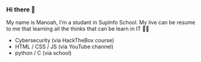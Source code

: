 ### Hi there 👋
My name is Manoah, I'm a studant in SupInfo School. My live can be resume to me that learning all the thinks that can be learn in IT 🧑‍💻
- Cybersecurity (via HackTheBox course)
- HTML / CSS / JS (via YouTube channel)
- python / C (via school)


<!--


Here are some ideas to get you started:

- 🔭 I’m currently working on ...
- 🌱 I’m currently learning ...
- 👯 I’m looking to collaborate on ...
- 🤔 I’m looking for help with ...
- 💬 Ask me about ...
- 📫 How to reach me: ...
- 😄 Pronouns: ...
- ⚡ Fun fact: ...
-->
